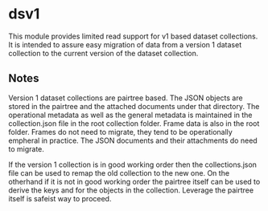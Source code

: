dsv1
====

This module provides limited read support for v1 based dataset
collections. It is intended to assure easy migration of data from
a version 1 dataset collection to the current version of the dataset
collection.

Notes
-----

Version 1 dataset collections are pairtree based. The JSON objects
are stored in the pairtree and the attached documents under that
directory.  The operational metadata as well as the general metadata
is maintained in the collection.json file in the root collection
folder. Frame data is also in the root folder.  Frames do not need
to migrate, they tend to be operationally empheral in practice. The
JSON documents and their attachments do need to migrate.

If the version 1 collection is in good working order then the
collections.json file can be used to remap the old collection to
the new one. On the otherhand if it is not in good working order the
pairtree itself can be used to derive the keys and for the objects
in the collection. Leverage the pairtree itself is safeist way to
proceed.


